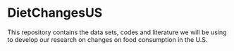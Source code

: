 # DietChangesUS
This repository contains the data sets, codes and literature we will be using to develop our research on changes on food consumption in the U.S.

